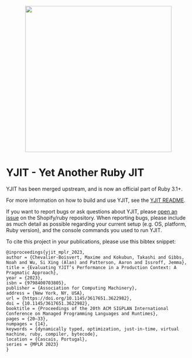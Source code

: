 <p align="center">
  <a href="https://yjit.org/" target="_blank" rel="noopener noreferrer">
    <img src="https://user-images.githubusercontent.com/224488/131155756-aa8fb528-a813-4dfd-99ac-8785c3d5eed7.png" width="400">
  </a>
</p>

YJIT - Yet Another Ruby JIT
===========================

YJIT has been merged upstream, and is now an official part of Ruby 3.1+.

For more information on how to build and use YJIT, see the [YJIT README](https://github.com/ruby/ruby/blob/master/doc/yjit/yjit.md).

If you want to report bugs or ask questions about YJIT, please [open an issue](https://github.com/Shopify/ruby/issues) on the Shopify/ruby repository. When reporting bugs, please include as much detail as possible regarding your current setup (e.g. OS, platform, Ruby version), and the console commands you used to run YJIT.

To cite this project in your publications, please use this bibtex snippet:

```
@inproceedings{yjit_mplr_2023,
author = {Chevalier-Boisvert, Maxime and Kokubun, Takashi and Gibbs, Noah and Wu, Si Xing (Alan) and Patterson, Aaron and Issroff, Jemma},
title = {Evaluating YJIT’s Performance in a Production Context: A Pragmatic Approach},
year = {2023},
isbn = {9798400703805},
publisher = {Association for Computing Machinery},
address = {New York, NY, USA},
url = {https://doi.org/10.1145/3617651.3622982},
doi = {10.1145/3617651.3622982},
booktitle = {Proceedings of the 20th ACM SIGPLAN International Conference on Managed Programming Languages and Runtimes},
pages = {20–33},
numpages = {14},
keywords = {dynamically typed, optimization, just-in-time, virtual machine, ruby, compiler, bytecode},
location = {Cascais, Portugal},
series = {MPLR 2023}
}
```
